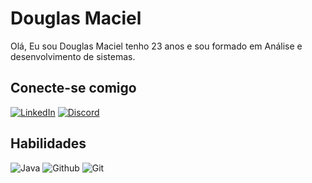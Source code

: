 # Douglas Maciel

Olá, Eu sou Douglas Maciel tenho 23 anos e sou formado em Análise e desenvolvimento de sistemas.

## Conecte-se comigo
[![LinkedIn](https://img.shields.io/badge/LinkedIn-000?style=for-the-badge&logo=linkedin&logoColor=0E76A8)](https://www.linkedin.com/in/douglas-maciel-2810bb1ab/)
[![Discord](https://img.shields.io/badge/Discord-000?style=for-the-badge&logo=discord)](https://discord.com/channels/@me)

## Habilidades
![Java](https://img.shields.io/badge/Java-000?style=for-the-badge&logo=java)
![Github](https://img.shields.io/badge/Github-C3002F?style=for-the-badge&logo=github)
![Git](https://img.shields.io/badge/Git-000?style=for-the-badge&logo=git)

